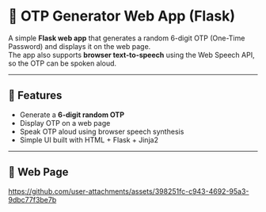 # 🔐 OTP Generator Web App (Flask)

A simple **Flask web app** that generates a random 6-digit OTP (One-Time Password) and displays it on the web page.  
The app also supports **browser text-to-speech** using the Web Speech API, so the OTP can be spoken aloud.

---

## 🚀 Features
- Generate a **6-digit random OTP**
- Display OTP on a web page
- Speak OTP aloud using browser speech synthesis
- Simple UI built with HTML + Flask + Jinja2

---

## 📂 Web Page 



https://github.com/user-attachments/assets/398251fc-c943-4692-95a3-9dbc77f3be7b

